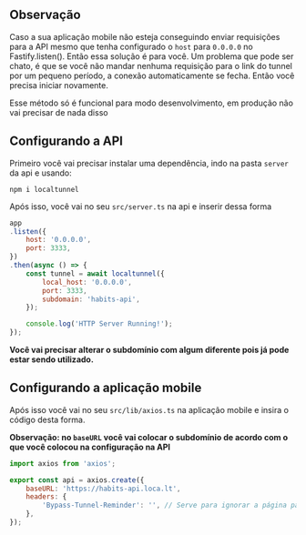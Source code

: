 
## Observação

Caso a sua aplicação mobile não esteja conseguindo enviar requisições para a API mesmo que tenha configurado o `host` para `0.0.0.0` no Fastify.listen(). Então essa solução é para você.
Um problema que pode ser chato, é que se você não mandar nenhuma requisição para o link do tunnel por um pequeno período, a conexão automaticamente se fecha. Então você precisa iniciar novamente.

Esse método só é funcional para modo desenvolvimento, em produção não vai precisar de nada disso

## Configurando a API

Primeiro você vai precisar instalar uma dependência, indo na pasta `server` da api e usando:

```
npm i localtunnel
```

Após isso, você vai no seu `src/server.ts` na api e inserir dessa forma

```javascript
app
.listen({
	host: '0.0.0.0',
	port: 3333,
})
.then(async () => {
	const tunnel = await localtunnel({
		local_host: '0.0.0.0',
		port: 3333,
		subdomain: 'habits-api',
	});

	console.log('HTTP Server Running!');
});
```

**Você vai precisar alterar o subdomínio com algum diferente pois já pode estar sendo utilizado.**

## Configurando a aplicação mobile

Após isso você vai no seu `src/lib/axios.ts` na aplicação mobile e insira o código desta forma.

**Observação: no `baseURL` você vai colocar o subdomínio de acordo com o que você colocou na configuração na API**

```javascript
import axios from 'axios';

export const api = axios.create({
	baseURL: 'https://habits-api.loca.lt',
	headers: {
		'Bypass-Tunnel-Reminder': '', // Serve para ignorar a página padrão do pacote localtunnel, se remover isto, a requisição não vai conseguir retornar os dados
	},
});
```
